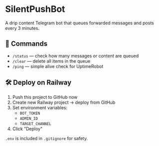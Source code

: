 
# SilentPushBot

A drip content Telegram bot that queues forwarded messages and posts every 3 minutes.

## 🚀 Commands

- `/status` — check how many messages or content are queued
- `/clear` — delete all items in the queue
- `/ping` — simple alive check for UptimeRobot

## 🛠 Deploy on Railway

1. Push this project to GitHub now
2. Create new Railway project → deploy from GitHub
3. Set environment variables:
   - `BOT_TOKEN`
   - `ADMIN_ID`
   - `TARGET_CHANNEL`
4. Click "Deploy"

`.env` is included in `.gitignore` for safety.
